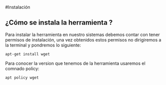 #Instalación

## ¿Cómo se instala la herramienta ?

Para instalar la herramienta en nuestro sistemas debemos contar con tener permisos de instalación, 
una vez obtenidos estos permisos no dirigiremos a la terminal y pondremos lo siguiente:

```
apt-get install wget
```

Para conocer la version que tenemos de la herramienta usaremos el comnado policy:

``` 
apt policy wget
```
